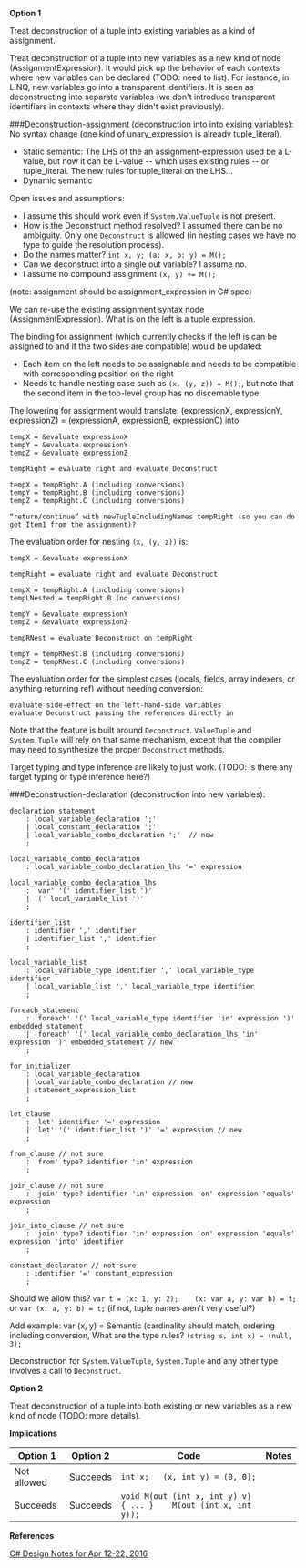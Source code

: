 

**Option 1**

Treat deconstruction of a tuple into existing variables as a kind of assignment.

Treat deconstruction of a tuple into new variables as a new kind of node (AssignmentExpression). 
It would pick up the behavior of each contexts where new variables can be declared (TODO: need to list). For instance, in LINQ, new variables go into a transparent identifiers.
It is seen as deconstructing into separate variables (we don't introduce transparent identifiers in contexts where they didn't exist previously).

###Deconstruction-assignment (deconstruction into into exising variables):
No syntax change (one kind of unary_expression is already tuple_literal).

- Static semantic: The LHS of the an assignment-expression used be a L-value, but now it can be L-value -- which uses existing rules -- or tuple_literal. The new rules for tuple_literal on the LHS...
- Dynamic semantic

Open issues and assumptions:

- I assume this should work even if `System.ValueTuple` is not present.
- How is the Deconstruct method resolved? I assumed there can be no ambiguity. Only one `Deconstruct` is allowed (in nesting cases we have no type to guide the resolution process).
- Do the names matter? `int x, y; (a: x, b: y) = M();`
- Can we deconstruct into a single out variable? I assume no.
- I assume no compound assignment `(x, y) += M();`


(note: assignment should be assignment_expression in C# spec)

We can re-use the existing assignment syntax node (AssignmentExpression). What is on the left is a tuple expression.

The binding for assignment (which currently checks if the left is can be assigned to and if the two sides are compatible) would be updated:
- Each item on the left needs to be assignable and needs to be compatible with corresponding position on the right
- Needs to handle nesting case such as `(x, (y, z)) = M();`, but note that the second item in the top-level group has no discernable type.

The lowering for assignment would translate: (expressionX, expressionY, expressionZ) = (expressionA, expressionB, expressionC) into:
```
tempX = &evaluate expressionX
tempY = &evaluate expressionY
tempZ = &evaluate expressionZ

tempRight = evaluate right and evaluate Deconstruct

tempX = tempRight.A (including conversions)
tempY = tempRight.B (including conversions)
tempZ = tempRight.C (including conversions)

“return/continue” with newTupleIncludingNames tempRight (so you can do get Item1 from the assignment)?
```

The evaluation order for nesting `(x, (y, z))` is:
```
tempX = &evaluate expressionX

tempRight = evaluate right and evaluate Deconstruct

tempX = tempRight.A (including conversions)
tempLNested = tempRight.B (no conversions)

tempY = &evaluate expressionY
tempZ = &evaluate expressionZ

tempRNest = evaluate Deconstruct on tempRight

tempY = tempRNest.B (including conversions)
tempZ = tempRNest.C (including conversions)

```

The evaluation order for the simplest cases (locals, fields, array indexers, or anything returning ref) without needing conversion:
```
evaluate side-effect on the left-hand-side variables
evaluate Deconstruct passing the references directly in
```

Note that the feature is built around `Deconstruct`. `ValueTuple` and `System.Tuple` will rely on that same mechanism, except that the compiler may need to synthesize the proper `Deconstruct` methods.

Target typing and type inference are likely to just work. (TODO: is there any target typing or type inference here?)


###Deconstruction-declaration (deconstruction into new variables):

```ANTLR
declaration_statement
    : local_variable_declaration ';'
    | local_constant_declaration ';'
    | local_variable_combo_declaration ';'  // new
    ;

local_variable_combo_declaration
    : local_variable_combo_declaration_lhs '=' expression
    
local_variable_combo_declaration_lhs
    : 'var' '(' identifier_list ')'
    | '(' local_variable_list ')'
    ;
    
identifier_list
    : identifier ',' identifier
    | identifier_list ',' identifier
    ;

local_variable_list
    : local_variable_type identifier ',' local_variable_type identifier
    | local_variable_list ',' local_variable_type identifier
    ;
    
foreach_statement
    : 'foreach' '(' local_variable_type identifier 'in' expression ')' embedded_statement
    | 'foreach' '(' local_variable_combo_declaration_lhs 'in' expression ')' embedded_statement // new
    ;
    
for_initializer
    : local_variable_declaration
    | local_variable_combo_declaration // new
    | statement_expression_list
    ;

let_clause
    : 'let' identifier '=' expression
    | 'let' '(' identifier_list ')' '=' expression // new
    ;
    
from_clause // not sure
    : 'from' type? identifier 'in' expression
    ;
    
join_clause // not sure
    : 'join' type? identifier 'in' expression 'on' expression 'equals' expression
    ;

join_into_clause // not sure
    : 'join' type? identifier 'in' expression 'on' expression 'equals' expression 'into' identifier
    ;

constant_declarator // not sure
    : identifier '=' constant_expression
    ;
```

Should we allow this?
`var t = (x: 1, y: 2);    (x: var a, y: var b) = t;`
or `var (x: a, y: b) = t;`
(if not, tuple names aren't very useful?)

Add example: var (x, y) = 
Semantic (cardinality should match, ordering including conversion, 
What are the type rules? `(string s, int x) = (null, 3);`

Deconstruction for `System.ValueTuple`, `System.Tuple` and any other type involves a call to `Deconstruct`.

**Option 2**

Treat deconstruction of a tuple into both existing or new variables as a new kind of node (TODO: more details).


**Implications**

| Option 1 | Option 2 | Code | Notes |
| -------- | -------- | ---- | ----- |
| Not allowed | Succeeds | `int x;   (x, int y) = (0, 0);` | |
| Succeeds | Succeeds | `void M(out (int x, int y) v) { ... }    M(out (int x, int y));` | |

**References**

[C# Design Notes for Apr 12-22, 2016](https://github.com/dotnet/roslyn/issues/11031)
